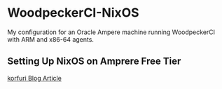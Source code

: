 # WoodpeckerCI-NixOS
My configuration for an Oracle Ampere machine running WoodpeckerCI with ARM and x86-64 agents.

## Setting Up NixOS on Amprere Free Tier
[korfuri Blog Article](https://blog.korfuri.fr/posts/2022/08/nixos-on-an-oracle-free-tier-ampere-machine/)

